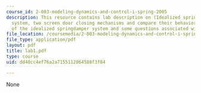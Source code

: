 ```yaml
---
course_id: 2-003-modeling-dynamics-and-control-i-spring-2005
description: This resource contains lab description on (Idealized spring - damper
  system, two screen door closing mechanisms and compare their behaviors with that
  of the idealized springdamper system and some questions associated with the session.
file_location: /coursemedia/2-003-modeling-dynamics-and-control-i-spring-2005/dd40cc4ef76a2a7155112864588f3f84_lab1.pdf
file_type: application/pdf
layout: pdf
title: lab1.pdf
type: course
uid: dd40cc4ef76a2a7155112864588f3f84

---
```

None